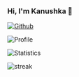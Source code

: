 ### Hi, I'm Kanushka 👋
<!--
- 🔭 I’m currently working on ...
- 🌱 I’m currently learning ...
- 👯 I’m looking to collaborate on ...
- 🤔 I’m looking for help with ...
- 💬 Ask me about ...
- 📫 How to reach me: ...
- 😄 Pronouns: ...
- ⚡ Fun fact: ...
-->

[![Github](https://img.shields.io/github/followers/kanushka?label=Follow&style=social)](https://github.com/kanushka) 

![Profile](http://github-profile-summary-cards.vercel.app/api/cards/profile-details?username=kanushka&theme=github)

![Statistics](https://github-readme-stats.vercel.app/api?username=kanushka&show_icons=true&theme=github)

![streak](https://github-readme-streak-stats.herokuapp.com/?user=kanushka&theme=github) 


<!-- ![Commits](http://github-profile-summary-cards.vercel.app/api/cards/most-commit-language?username=kanushka&theme=github) -->
